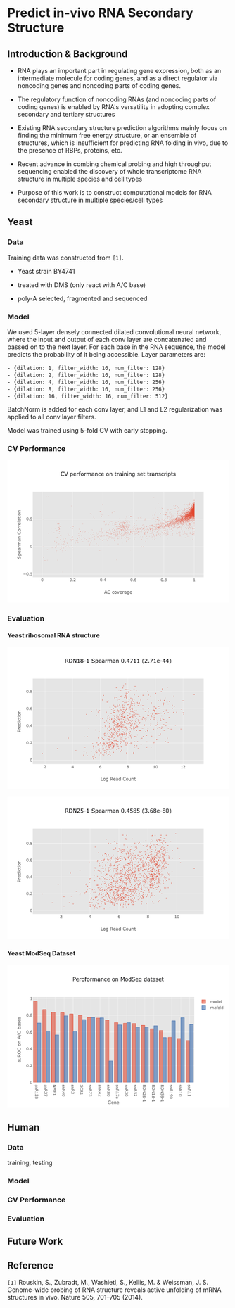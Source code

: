 # Predict in-vivo RNA Secondary Structure

## Introduction & Background

- RNA plays an important part in regulating gene expression,
 both as an intermediate molecule for coding genes,
 and as a direct regulator via noncoding genes and noncoding parts of coding genes.

- The regulatory function of noncoding RNAs (and noncoding parts of coding genes)
is enabled by RNA's versatility in adopting complex secondary and tertiary structures

- Existing RNA secondary structure prediction algorithms mainly focus on
finding the minimum free energy structure, or an ensemble of structures,
which is insufficient for predicting RNA folding in vivo,
due to the presence of RBPs, proteins, etc.

- Recent advance in combing chemical probing and high throughput sequencing
enabled the discovery of whole transcriptome RNA structure in multiple species and cell types

- Purpose of this work is to construct computational models for RNA secondary structure
 in multiple species/cell types

## Yeast

### Data

Training data was constructed from `[1]`.

- ﻿Yeast strain BY4741

- treated with DMS (only react with A/C base)

- poly-A selected, fragmented and sequenced



### Model


We used 5-layer densely connected dilated convolutional neural network,
where the input and output of each conv layer are concatenated and passed on to the next layer.
For each base in the RNA sequence, the model predicts the probability of it being accessible.
Layer parameters are:

```
- {dilation: 1, filter_width: 16, num_filter: 128}
- {dilation: 2, filter_width: 16, num_filter: 128}
- {dilation: 4, filter_width: 16, num_filter: 256}
- {dilation: 8, filter_width: 16, num_filter: 256}
- {dilation: 16, filter_width: 16, num_filter: 512}
```

BatchNorm is added for each conv layer,
and L1 and L2 regularization was applied to all conv layer filters.

Model was trained using 5-fold CV with early stopping.

### CV Performance

![plot/yeast_training_cv.png](plot/yeast_training_cv.png)


### Evaluation

#### Yeast ribosomal RNA structure

![plot/yeast_dms_rdn18.png](plot/yeast_dms_rdn18.png)

![plot/yeast_dms_rdn25.png](plot/yeast_dms_rdn25.png)

#### Yeast ModSeq Dataset

![plot/yeast_modseq.png](plot/yeast_modseq.png)

## Human

### Data

training, testing

### Model

### CV Performance

### Evaluation

## Future Work


## Reference

`[1]` Rouskin, S., Zubradt, M., Washietl, S., Kellis, M. & Weissman, J. S. Genome-wide probing of RNA structure reveals active unfolding of mRNA structures in vivo. Nature 505, 701–705 (2014).



